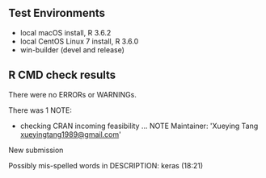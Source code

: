 
## Test Environments
* local macOS install, R 3.6.2
* local CentOS Linux 7 install, R 3.6.0
* win-builder (devel and release)

## R CMD check results
There were no ERRORs or WARNINGs.

There was 1 NOTE:

* checking CRAN incoming feasibility ... NOTE
Maintainer: 'Xueying Tang <xueyingtang1989@gmail.com>'

New submission

Possibly mis-spelled words in DESCRIPTION:
  keras (18:21)